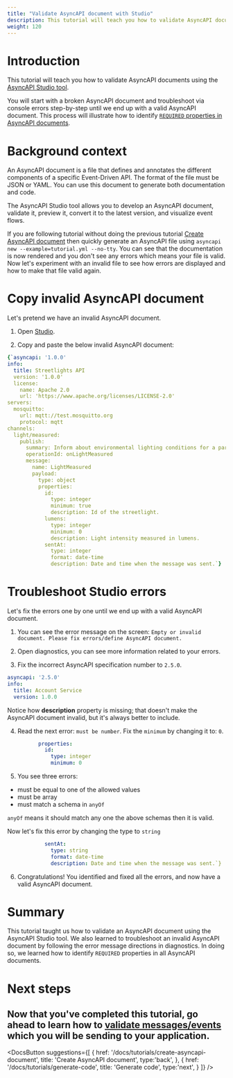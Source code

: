 ```yaml
---
title: "Validate AsyncAPI document with Studio"
description: This tutorial will teach you how to validate AsyncAPI documents using the AsyncAPI Studio tool.
weight: 120
---
```


# Introduction
This tutorial will teach you how to validate AsyncAPI documents using the [AsyncAPI Studio tool](https://studio.asyncapi.com/).

You will start with a broken AsyncAPI document and troubleshoot via console errors step-by-step until we end up with a valid AsyncAPI document. This process will illustrate how to identify [`REQUIRED` properties in AsyncAPI documents](https://www.asyncapi.com/docs/reference/specification/v2.5.0#A2SObject).

# Background context
An AsyncAPI document is a file that defines and annotates the different components of a specific Event-Driven API. The format of the file must be JSON or YAML. You can use this document to generate both documentation and code.

The AsyncAPI Studio tool allows you to develop an AsyncAPI document, validate it, preview it, convert it to the latest version, and visualize event flows.

If you are following tutorial without doing the previous tutorial [Create AsyncAPI document]() then quickly generate an AsyncAPI file using `asyncapi new --example=tutorial.yml --no-tty`. You can see that the documentation is now rendered and you don't see any errors which means your file is valid. Now let's experiment with an invalid file to see how errors are displayed and how to make that file valid again.

# Copy invalid AsyncAPI document
Let's pretend we have an invalid AsyncAPI document.

1. Open [Studio](https://studio.asyncapi.com/).

2. Copy and paste the below invalid AsyncAPI document:

```yaml
{`asyncapi: '1.0.0'
info:
  title: Streetlights API
  version: '1.0.0'
  license:
    name: Apache 2.0
    url: 'https://www.apache.org/licenses/LICENSE-2.0'
servers:
  mosquitto:
    url: mqtt://test.mosquitto.org
    protocol: mqtt
channels:
  light/measured:
    publish:
      summary: Inform about environmental lighting conditions for a particular streetlight.
      operationId: onLightMeasured
      message:
        name: LightMeasured
        payload:
          type: object
          properties:
            id:
              type: integer
              minimum: true
              description: Id of the streetlight.
            lumens:
              type: integer
              minimum: 0
              description: Light intensity measured in lumens.
            sentAt:
              type: integer
              format: date-time
              description: Date and time when the message was sent.`}
 ``` 
# Troubleshoot Studio errors
Let's fix the errors one by one until we end up with a valid AsyncAPI document.
 
1. You can see the error message on the screen: `Empty or invalid document. Please fix errors/define AsyncAPI document.`

2. Open diagnostics, you can see more information related to your errors.

3. Fix the incorrect AsyncAPI specification number to `2.5.0`.
 
```yaml
asyncapi: '2.5.0'
info:
  title: Account Service
  version: 1.0.0
  ```
<Remember>
Notice how <b>description</b> property is missing; that doesn't make the AsyncAPI document invalid, but it's always better to include.
</Remember>

4. Read the next error: `must be number`. Fix the `minimum` by changing it to: `0`.

```yaml
          properties:
            id:
              type: integer
              minimum: 0
``` 
5. You see three errors:
- must be equal to one of the allowed values
- must be array
- must match a schema in `anyOf`

`anyOf` means it should match any one the above schemas then it is valid.

Now let's fix this error by changing the type to `string`

```yaml
            sentAt:
              type: string
              format: date-time
              description: Date and time when the message was sent.`}
```

6. Congratulations! You identified and fixed all the errors, and now have a valid AsyncAPI document.

# Summary
This tutorial taught us how to validate an AsyncAPI document using the AsyncAPI Studio tool. We also learned to troubleshoot an invalid AsyncAPI document by following the error message directions in diagnostics. In doing so, we learned how to identify `REQUIRED` properties in all AsyncAPI documents.

# Next steps
Now that you've completed this tutorial, go ahead to learn how to [validate messages/events]() which you will be sending to your application.
---

<DocsButton
  suggestions={[
    {
      href: '/docs/tutorials/create-asyncapi-document',
      title: 'Create AsyncAPI document',
      type:'back',
    },
    {
      href: '/docs/tutorials/generate-code',
      title: 'Generate code',
      type:'next',
    }
  ]}
/>
